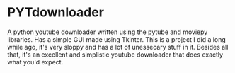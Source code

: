 # PYTdownloader
A python youtube downloader written using the pytube and moviepy libraries. Has a simple GUI made using Tkinter. This is a project I did a long while ago, it's very sloppy and has a lot of unessecary stuff in it. Besides all that, it's an excellent and simplistic youtube downloader that does exactly what you'd expect.
